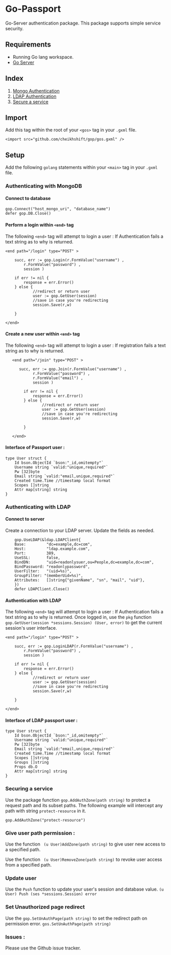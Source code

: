 # Go-Passport

Go-Server authentication package. This package supports simple service security.

## Requirements

- Running Go lang workspace.
- [Go Server](https://github.com/cheikhshift/Gopher-Sauce/wiki)


## Index

1. [Mongo Authentication](#authenticating-with-mongodb)
2. [LDAP Authentication](#authenticating-with-ldap)
3. [Secure a service](#securing-a-service)

## Import 
Add this tag within the root of your `<gos>` tag in your `.gxml` file.

	<import src="github.com/cheikhshift/gop/gos.gxml" />


## Setup

Add the following `golang` statements within your `<main>` tag in your `.gxml` file. 

### Authenticating with MongoDB

#### Connect to database

	gop.Connect("host_mongo_uri", "database_name")
	defer gop.DB.Close()

#### Perform a login within `<end>` tag
  The following `<end>` tag will attempt to login a user :  If Authentication fails a text string as to why is returned.

    <end path="/login" type="POST" >
      	
      	succ, err := gop.Login(r.FormValue("username") ,
      		r.FormValue("password") ,
      		session )

      	if err != nil {
      		response = err.Error()
      	} else {
      			//redirect or return user
      			user := gop.GetUser(session)
      			//save in case you're redirecting
      			session.Save(r,w)

      	}

    </end>

#### Create a new user within `<end>` tag
  The following `<end>` tag will attempt to login a user :  If registration fails a text string as to why is returned.

	   <end path="/join" type="POST" >
	      	
	      succ, err := gop.Join(r.FormValue("username") ,
	      		r.FormValue("password") , 
	      		r.FormValue("email") ,
	      		session )
	
	      	if err != nil {
	      		response = err.Error()
	      	} else {
	      			//redirect or return user
	      			user := gop.GetUser(session)
	      			//save in case you're redirecting
	      			session.Save(r,w)
	
	      	}
	
	   </end>

	

#### Interface of Passport user : 

	type User struct {
		Id bson.ObjectId `bson:"_id,omitempty"`
		Username string `valid:"unique,required"`
		Pw [32]byte
		Email string `valid:"email,unique,required"`
	    Created time.Time //timestamp local format
	    Scopes []string
	    Attr map[string] string
	}

### Authenticating with LDAP

#### Connect to server
Create a connection to your LDAP server. Update the fields as needed.

		gop.UseLDAP(&ldap.LDAPClient{
		Base:         "dc=example,dc=com",
		Host:         "ldap.example.com",
		Port:         389,
		UseSSL:       false,
		BindDN:       "uid=readonlysuer,ou=People,dc=example,dc=com",
		BindPassword: "readonlypassword",
		UserFilter:   "(uid=%s)",
		GroupFilter: "(memberUid=%s)",
		Attributes:   []string{"givenName", "sn", "mail", "uid"},
		})
		defer LDAPClient.Close()

#### Authentication with LDAP

  The following `<end>` tag will attempt to login a user :  If Authentication fails a text string as to why is returned. Once logged in, use the `pkg` function `gop.GetUser(session *sessions.Session) (User, error)` to get the current session's user interface.

    <end path="/login" type="POST" >
      	
      	succ, err := gop.LoginLDAP(r.FormValue("username") ,
      		r.FormValue("password") ,
      		session )

      	if err != nil {
      		response = err.Error()
      	} else {
      			//redirect or return user
      			user := gop.GetUser(session)
      			//save in case you're redirecting
      			session.Save(r,w)

      	}

    </end>


#### Interface of LDAP passport user :

	type User struct {
		Id bson.ObjectId `bson:"_id,omitempty"`
		Username string `valid:"unique,required"`
		Pw [32]byte
		Email string `valid:"email,unique,required"`
	    Created time.Time //timestamp local format
	    Scopes []string
	    Groups []string
	    Props db.O
	    Attr map[string] string
	}


### Securing a service
Use the package function `gop.AddAuthZone(path string)` to protect a request path and its subset paths. The following example will intercept any path with string `protect-resource` in it.

	gop.AddAuthZone("protect-resource")

### Give user path permission :
Use the function ` (u User)AddZone(path string)` to give user new access to a specified path. 

Use the function ` (u User)RemoveZone(path string)` to revoke user access from a specified path. 


### Update user

Use the `Push` function to update your user's session and database value.
`(u User) Push (ses *sessions.Session) error `

### Set Unauthorized page redirect

Use the `gop.SetUnAuthPage(path string)` to set the redirect path on permission error.
`gos.SetUnAuthPage(path string)`

### Issues :
Please use the Github issue tracker.